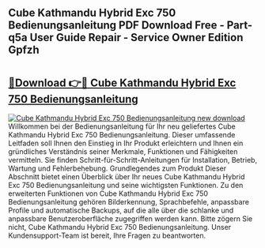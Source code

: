 ## Cube Kathmandu Hybrid Exc 750 Bedienungsanleitung PDF Download Free - Part-q5a User Guide Repair - Service Owner Edition Gpfzh

# <h2><a href="http://df1jid.blite.top/?on=Cube+Kathmandu+Hybrid+Exc+750+Bedienungsanleitung">🔗Download 👉🔴 Cube Kathmandu Hybrid Exc 750 Bedienungsanleitung</a></h2>

[![Cube Kathmandu Hybrid Exc 750 Bedienungsanleitung new download](https://i.imgur.com/lujVjoI.png)](http://df1jid.blite.top/?on=Cube+Kathmandu+Hybrid+Exc+750+Bedienungsanleitung)
Willkommen bei der Bedienungsanleitung für Ihr neu geliefertes Cube Kathmandu Hybrid Exc 750 Bedienungsanleitung. Dieser umfassende Leitfaden soll Ihnen den Einstieg in Ihr Produkt erleichtern und Ihnen ein gründliches Verständnis seiner Merkmale, Funktionen und Fähigkeiten vermitteln. Sie finden Schritt-für-Schritt-Anleitungen für Installation, Betrieb, Wartung und Fehlerbehebung. Grundlegendes zum Produkt Dieser Abschnitt bietet einen Überblick über Ihr neues Cube Kathmandu Hybrid Exc 750 Bedienungsanleitung und seine wichtigsten Funktionen. Zu den erweiterten Funktionen von Cube Kathmandu Hybrid Exc 750 Bedienungsanleitung gehören Bilderkennung, Sprachbefehle, anpassbare Profile und automatische Backups, auf die alle über die schlanke und anpassbare Benutzeroberfläche zugegriffen werden kann. Bitte zögern Sie nicht, Cube Kathmandu Hybrid Exc 750 Bedienungsanleitung. Unser Kundensupport-Team ist bereit, Ihre Fragen zu beantworten.
